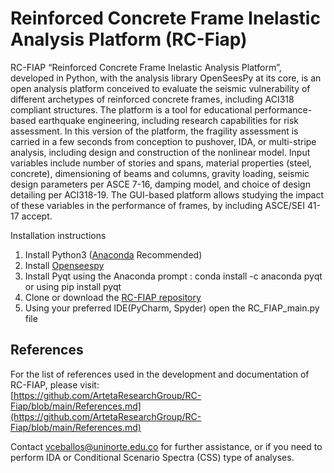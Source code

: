 # Reinforced Concrete Frame Inelastic Analysis Platform (RC-Fiap)
RC-FIAP “Reinforced Concrete Frame Inelastic Analysis Platform”, developed in Python, with the analysis library OpenSeesPy at its core, is an open analysis platform conceived to evaluate the seismic vulnerability of different archetypes of reinforced concrete frames, including ACI318 compliant structures. The platform is a tool for educational performance-based earthquake engineering, including research capabilities for risk assessment. In this version of the platform, the fragility assessment is carried in a few seconds from conception to pushover, IDA, or multi-stripe analysis, including design and construction of the nonlinear model. Input variables include number of stories and spans, material properties (steel, concrete), dimensioning of beams and columns, gravity loading, seismic design parameters per ASCE 7-16, damping model, and choice of design detailing per ACI318-19. The GUI-based platform allows studying the impact of these variables in the performance of frames, by including ASCE/SEI 41-17 accept.

Installation instructions
 1. Install Python3 ([Anaconda](https://www.anaconda.com) Recommended)
 2. Install [Openseespy](https://openseespydoc.readthedocs.io/en/latest/src/installation.html) 
 3. Install Pyqt using the Anaconda prompt : conda install -c anaconda pyqt or using pip install pyqt
 4. Clone or download the [RC-FIAP repository](https://github.com/vfceball/RC-FIAP)  
 5. Using your preferred IDE(PyCharm, Spyder) open the RC_FIAP_main.py file

## References
For the list of references used in the development and documentation of RC-FIAP, please visit:  
[https://github.com/ArtetaResearchGroup/RC-Fiap/blob/main/References.md](https://github.com/ArtetaResearchGroup/RC-Fiap/blob/main/References.md)

Contact vceballos@uninorte.edu.co for further assistance, or if you need to perform IDA or Conditional Scenario Spectra (CSS) type of analyses.
